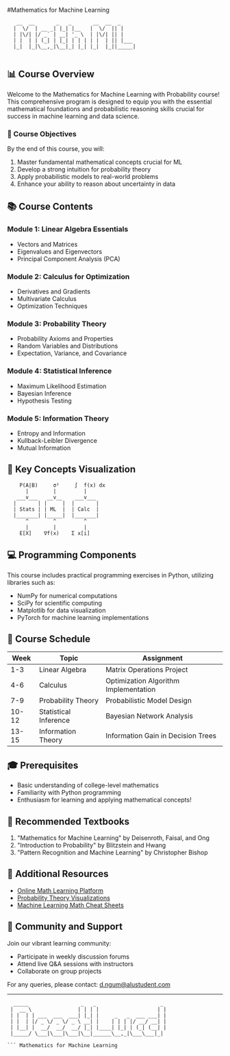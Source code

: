 #Mathematics for Machine Learning

```
   __  __       _   _       __  __  _     
  |  \/  | __ _| |_| |__   |  \/  || |    
  | |\/| |/ _` | __| '_ \  | |\/| || |    
  | |  | | (_| | |_| | | | | |  | || |___ 
  |_|  |_|\__,_|\__|_| |_| |_|  |_||_____|
                                         
```

## 📊 Course Overview

Welcome to the Mathematics for Machine Learning with Probability course! This comprehensive program is designed to equip you with the essential mathematical foundations and probabilistic reasoning skills crucial for success in machine learning and data science.

### 🎯 Course Objectives

By the end of this course, you will:

1. Master fundamental mathematical concepts crucial for ML
2. Develop a strong intuition for probability theory
3. Apply probabilistic models to real-world problems
4. Enhance your ability to reason about uncertainty in data

## 📚 Course Contents

### Module 1: Linear Algebra Essentials
- Vectors and Matrices
- Eigenvalues and Eigenvectors
- Principal Component Analysis (PCA)

### Module 2: Calculus for Optimization
- Derivatives and Gradients
- Multivariate Calculus
- Optimization Techniques

### Module 3: Probability Theory
- Probability Axioms and Properties
- Random Variables and Distributions
- Expectation, Variance, and Covariance

### Module 4: Statistical Inference
- Maximum Likelihood Estimation
- Bayesian Inference
- Hypothesis Testing

### Module 5: Information Theory
- Entropy and Information
- Kullback-Leibler Divergence
- Mutual Information

## 🧮 Key Concepts Visualization

```
    P(A|B)     σ²     ∫  f(x) dx
      |        |         |
   ___v___   __v__    ___v___
  |       | |     |  |       |
  | Stats | | ML  |  | Calc  |
  |_______| |_____|  |_______|
      ^        ^         ^
      |        |         |
    E[X]    ∇f(x)    Σ x[i]
```

## 💻 Programming Components

This course includes practical programming exercises in Python, utilizing libraries such as:

- NumPy for numerical computations
- SciPy for scientific computing
- Matplotlib for data visualization
- PyTorch for machine learning implementations

## 📅 Course Schedule

| Week | Topic | Assignment |
|------|-------|------------|
| 1-3  | Linear Algebra | Matrix Operations Project |
| 4-6  | Calculus | Optimization Algorithm Implementation |
| 7-9  | Probability Theory | Probabilistic Model Design |
| 10-12| Statistical Inference | Bayesian Network Analysis |
| 13-15| Information Theory | Information Gain in Decision Trees |

## 🎓 Prerequisites

- Basic understanding of college-level mathematics
- Familiarity with Python programming
- Enthusiasm for learning and applying mathematical concepts!

## 📖 Recommended Textbooks

1. "Mathematics for Machine Learning" by Deisenroth, Faisal, and Ong
2. "Introduction to Probability" by Blitzstein and Hwang
3. "Pattern Recognition and Machine Learning" by Christopher Bishop

## 🔗 Additional Resources

- [Online Math Learning Platform](https://example.com/math-learning)
- [Probability Theory Visualizations](https://example.com/prob-viz)
- [Machine Learning Math Cheat Sheets](https://example.com/ml-math-cheatsheets)

## 🤝 Community and Support

Join our vibrant learning community:
- Participate in weekly discussion forums
- Attend live Q&A sessions with instructors
- Collaborate on group projects

For any queries, please contact: d.ngum@alustudent.com

---

```
  _____                 _   _                     _ 
 |  __ \               | | | |                   | |
 | |  | | ___  ___  ___| |_| |     _   _  ___ ___| |
 | |  | |/ _ \/ _ \/ _ \ __| |    | | | |/ __/ __| |
 | |__| |  __/  __/  __/ |_| |____| |_| | (_| (__| |
 |_____/ \___|\___|\___|\__|______\__,_|\___\___|_|
                                                   
``` Mathematics for Machine Learning

